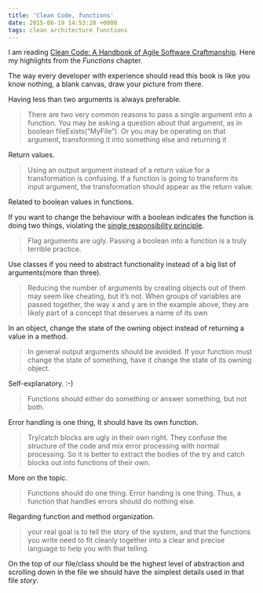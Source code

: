 ```yaml
---
title: 'Clean Code, functions'
date: 2015-06-19 14:53:28 +0000
tags: clean architecture functions
---
```

I am reading [Clean Code: A Handbook of Agile Software Craftmanship][clean_code]. Here my highlights from the *Functions* chapter.

The way every developer with experience should read this book is like you know nothing, a blank canvas, draw your picture from there.

Having less than two arguments is always preferable.

> There are two very common reasons to pass a single argument into a function. You may be asking a question about that argument, as in boolean fileExists(“MyFile”). Or you may be operating on that argument, transforming it into something else and returning it

Return values.

> Using an output argument instead of a return value for a transformation is confusing. If a function is going to transform its input argument, the transformation should appear as the return value.

Related to boolean values in functions.

If you want to change the behaviour with a boolean indicates the function is doing two things, violating the [single responsibility principle][srp].

>  Flag arguments are ugly. Passing a boolean into a function is a truly terrible practice.

Use classes if you need to abstract functionality instead of a big list of arguments(more than three).

>  Reducing the number of arguments by creating objects out of them may seem like cheating, but it’s not. When groups of variables are passed together, the way x and y are in the example above, they are likely part of a concept that deserves a name of its own

In an object, change the state of the owning object instead of returning a value in a method.

>  In general output arguments should be avoided. If your function must change the state of something, have it change the state of its owning object.

Self-explanatory. :-)

>  Functions should either do something or answer something, but not both.

Error handling is one thing, It should have its own function.

>  Try/catch blocks are ugly in their own right. They confuse the structure of the code and mix error processing with normal processing. So it is better to extract the bodies of the try and catch blocks out into functions of their own.

More on the topic.

>  Functions should do one thing. Error handing is one thing. Thus, a function that handles errors should do nothing else.

Regarding function and method organization.

>  your real goal is to tell the story of the system, and that the functions you write need to fit cleanly together into a clear and precise language to help you with that telling.

On the top of our file/class should be the highest level of abstraction and scrolling down in the file we should have the simplest details used in that file *story*.

[clean_code]: http://www.amazon.com/Clean-Code-Handbook-Software-Craftsmanship/dp/0132350882
[srp]: https://en.wikipedia.org/wiki/Single_responsibility_principle
